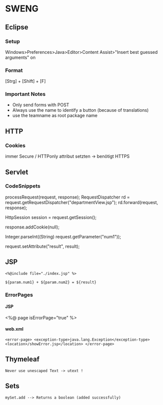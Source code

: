 # SWENG

## Eclipse

### Setup
Windows>Preferences>Java>Editor>Content Assist>"Insert best guessed arguments" on

### Format
[Strg] + [Shift] + [F]

### Important Notes

* Only send forms with POST
* Always use the name to identify a button (because of translations)
* use the teamname as root package name

## HTTP

### Cookies 
immer Secure / HTTPonly attribut setzten -> benötigt HTTPS

## Servlet 

### CodeSnippets
processRequest(request, response);
RequestDispatcher rd = request.getRequestDispatcher("departmentView.jsp");
rd.forward(request, response);

HttpSession session = request.getSession();

response.addCookie(null);
	
Integer.parseInt((String) request.getParameter("num1"));

request.setAttribute("result", result);

## JSP
	<%@include file="./index.jsp" %>

	${param.num1} + ${param.num2} = ${result}


### ErrorPages
#### JSP
<%@ page isErrorPage="true" %>

#### web.xml
`
<error-page>
	<exception-type>java.lang.Exception</exception-type>
	<location>/showError.jsp</location>
</error-page>
`

## Thymeleaf
	Never use unescaped Text -> utext !


## Sets
`mySet.add --> Returns a boolean (added successfully)`






